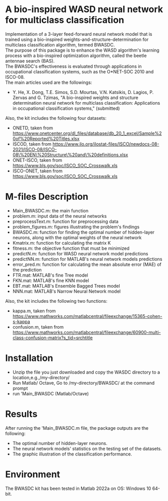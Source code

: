 # A bio-inspired WASD neural network for multiclass classification
Implementation of a 3-layer feed-forward neural network model that is trained using a bio-inspired weights-and-structure-determination for multiclass classification algorithm, termed BWASDC.\
The purpose of this package is to enhance the WASD algorithm's learning process with a bio-inspired optimization algorithm, called the beetle antennae search (BAS).\
The BWASDC's effectiveness is evaluated through applications in occupational classification systems, such as the O\*NET-SOC 2010 and ISCO-08.\
The main articles used are the followings:
*	Y. He, X. Dong, T.E. Simos, S.D. Mourtas, V.N. Katsikis, D. Lagios, P. Zervas and G. Tzimas, "A bio-inspired weights and structure determination neural network for multiclass classification: Applications in occupational classification systems," (submitted)

Also, the kit includes the following four datasets:
*	ONETD, taken from https://www.onetcenter.org/dl_files/database/db_20_1_excel/Sample%20of%20Reported%20Titles.xlsx
*	ISCOD, taken from https://www.ilo.org/ilostat-files/ISCO/newdocs-08-2021/ISCO-08/ISCO-08\%20EN\%20Structure\%20and\%20definitions.xlsx
*	ONET-ISCO, taken from https://www.bls.gov/soc/ISCO_SOC_Crosswalk.xls
*	ISCO-ONET, taken from https://www.bls.gov/soc/ISCO_SOC_Crosswalk.xls

# M-files Description
*	Main_BWASDC.m: the main function
*	problem.m: input data of the neural networks
*	preprocessText.m: function for preprocessing data
*	problem_figures.m: figures illustrating the problem's findings
*	BWASDC.m: function for finding the optimal number of hidden-layer neurons, along with the optimal weights of the neural network
*	Kmatrix.m: function for calculating the matrix K
*	fitness.m: the objective function that must be minimized
*	predictN.m: function for WASD neural network model predictions
*	predictNN.m: function for MATLAB's neural network models predictions 
*	error_pred.m: function for calculating the mean absolute error (MAE) of the prediction
*	FTR.mat: MATLAB's fine Tree model 
*	FKN.mat: MATLAB's fine KNN model 
*	EBT.mat: MATLAB's Ensemble Bagged Trees model
*	NNN.mat: MATLAB's Narrow Neural Network model

Also, the kit includes the following two functions:
* kappa.m, taken from https://www.mathworks.com/matlabcentral/fileexchange/15365-cohen-s-kappa
* confusion.m, taken from https://www.mathworks.com/matlabcentral/fileexchange/60900-multi-class-confusion-matrix?s_tid=srchtitle

# Installation
*	Unzip the file you just downloaded and copy the WASDC directory to a location,e.g.,/my-directory/
*	Run Matlab/ Octave, Go to /my-directory/BWASDC/ at the command prompt
*	run 'Main_BWASDC (Matlab/Octave)

# Results
After running the 'Main_BWASDC.m file, the package outputs are the following:
*	The optimal number of hidden-layer neurons.
*	The neural network models' statistics on the testing set of the datasets.
*	The graphic illustration of the classification performance.

# Environment
The BWASDC kit has been tested in Matlab 2022a on OS: Windows 10 64-bit.
